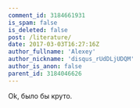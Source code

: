 ```yaml
---
comment_id: 3184661931
is_spam: false
is_deleted: false
post: /literature/
date: 2017-03-03T16:27:16Z
author_fullname: 'Alexey'
author_nickname: 'disqus_rUdDLjUDQM'
author_is_anon: false
parent_id: 3184046626
---
```


<p>Ok, было бы круто. </p>
